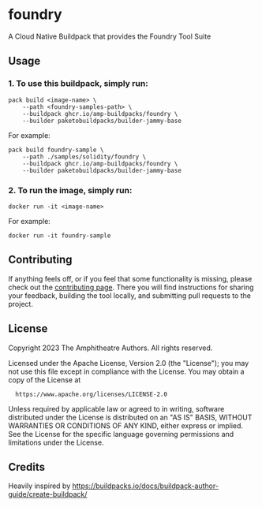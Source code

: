 # foundry
A Cloud Native Buildpack that provides the Foundry Tool Suite


## Usage

### 1. To use this buildpack, simply run:

```shell
pack build <image-name> \
    --path <foundry-samples-path> \
    --buildpack ghcr.io/amp-buildpacks/foundry \
    --builder paketobuildpacks/builder-jammy-base
```

For example:

```shell
pack build foundry-sample \
    --path ./samples/solidity/foundry \
    --buildpack ghcr.io/amp-buildpacks/foundry \
    --builder paketobuildpacks/builder-jammy-base
```

### 2. To run the image, simply run:

```shell
docker run -it <image-name>
```

For example:

```shell
docker run -it foundry-sample
```

## Contributing

If anything feels off, or if you feel that some functionality is missing, please
check out the [contributing
page](https://docs.amphitheatre.app/contributing/). There you will find
instructions for sharing your feedback, building the tool locally, and
submitting pull requests to the project.

## License

Copyright 2023 The Amphitheatre Authors. All rights reserved.

Licensed under the Apache License, Version 2.0 (the "License");
you may not use this file except in compliance with the License.
You may obtain a copy of the License at

      https://www.apache.org/licenses/LICENSE-2.0

Unless required by applicable law or agreed to in writing, software
distributed under the License is distributed on an "AS IS" BASIS,
WITHOUT WARRANTIES OR CONDITIONS OF ANY KIND, either express or implied.
See the License for the specific language governing permissions and
limitations under the License.

## Credits

Heavily inspired by https://buildpacks.io/docs/buildpack-author-guide/create-buildpack/
